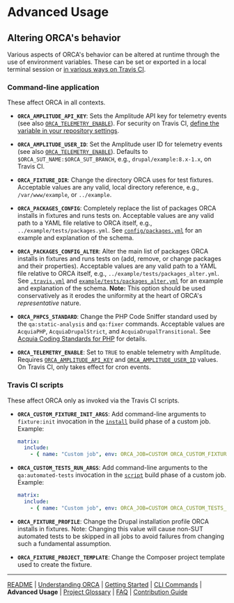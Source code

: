 # Advanced Usage

## Altering ORCA's behavior

Various aspects of ORCA's behavior can be altered at runtime through the use of environment variables. These can be set or exported in a local terminal session or [in various ways on Travis CI](https://docs.travis-ci.com/user/environment-variables/).

### Command-line application

These affect ORCA in all contexts.

* <a name="ORCA_AMPLITUDE_API_KEY"></a>**`ORCA_AMPLITUDE_API_KEY`**: Sets the Amplitude API key for telemetry events (see also [`ORCA_TELEMETRY_ENABLE`](#ORCA_TELEMETRY_ENABLE)). For security on Travis CI, [define the variable in your repository settings](https://docs.travis-ci.com/user/environment-variables/#defining-variables-in-repository-settings).

* <a name="ORCA_AMPLITUDE_USER_ID"></a>**`ORCA_AMPLITUDE_USER_ID`**: Set the Amplitude user ID for telemetry events (see also [`ORCA_TELEMETRY_ENABLE`](#ORCA_TELEMETRY_ENABLE)). Defaults to `$ORCA_SUT_NAME:$ORCA_SUT_BRANCH`, e.g., `drupal/example:8.x-1.x`, on Travis CI.

* <a name="ORCA_FIXTURE_DIR"></a>**`ORCA_FIXTURE_DIR`**: Change the directory ORCA uses for test fixtures. Acceptable values are any valid, local directory reference, e.g., `/var/www/example`, or `../example`.

* <a name="ORCA_PACKAGES_CONFIG"></a>**`ORCA_PACKAGES_CONFIG`**: Completely replace the list of packages ORCA installs in fixtures and runs tests on. Acceptable values are any valid path to a YAML file relative to ORCA itself, e.g., `../example/tests/packages.yml`. See [`config/packages.yml`](../config/packages.yml) for an example and explanation of the schema.

* <a name="ORCA_PACKAGES_CONFIG_ALTER"></a>**`ORCA_PACKAGES_CONFIG_ALTER`**: Alter the main list of packages ORCA installs in fixtures and runs tests on (add, remove, or change packages and their properties). Acceptable values are any valid path to a YAML file relative to ORCA itself, e.g., `../example/tests/packages_alter.yml`. See [`.travis.yml`](../.travis.yml) and [`example/tests/packages_alter.yml`](../example/tests/packages_alter.yml) for an example and explanation of the schema. **Note:** This option should be used conservatively as it erodes the uniformity at the heart of ORCA's _representative_ nature.

* <a name="ORCA_PHPCS_STANDARD"></a>**`ORCA_PHPCS_STANDARD`**: Change the PHP Code Sniffer standard used by the `qa:static-analysis` and `qa:fixer` commands. Acceptable values are `AcquiaPHP`, `AcquiaDrupalStrict`, and `AcquiaDrupalTransitional`. See [Acquia Coding Standards for PHP](https://packagist.org/packages/acquia/coding-standards) for details.

* <a name="ORCA_TELEMETRY_ENABLE"></a>**`ORCA_TELEMETRY_ENABLE`**: Set to `TRUE` to enable telemetry with Amplitude. Requires [`ORCA_AMPLITUDE_API_KEY`](#ORCA_AMPLITUDE_API_KEY) and [`ORCA_AMPLITUDE_USER_ID`](#ORCA_AMPLITUDE_USER_ID) values. On Travis CI, only takes effect for cron events.

### Travis CI scripts

These affect ORCA only as invoked via the Travis CI scripts.

* <a name="ORCA_CUSTOM_FIXTURE_INIT_ARGS"></a>**`ORCA_CUSTOM_FIXTURE_INIT_ARGS`**: Add command-line arguments to `fixture:init` invocation in the [`install`](../bin/travis/install.sh) build phase of a custom job. Example:

    ```yaml
    matrix:
      include:
        - { name: "Custom job", env: ORCA_JOB=CUSTOM ORCA_CUSTOM_FIXTURE_INIT_ARGS="--profile=lightning" }
    ```

* <a name="ORCA_CUSTOM_TESTS_RUN_ARGS"></a>**`ORCA_CUSTOM_TESTS_RUN_ARGS`**: Add command-line arguments to the `qa:automated-tests` invocation in the [`script`](../bin/travis/script.sh) build phase of a custom job. Example:

    ```yaml
    matrix:
      include:
        - { name: "Custom job", env: ORCA_JOB=CUSTOM ORCA_CUSTOM_TESTS_RUN_ARGS="--sut-only" }
    ```

* <a name="ORCA_FIXTURE_PROFILE"></a>**`ORCA_FIXTURE_PROFILE`**: Change the Drupal installation profile ORCA installs in fixtures. Note: Changing this value will cause non-SUT automated tests to be skipped in all jobs to avoid failures from changing such a fundamental assumption.

* <a name="ORCA_FIXTURE_PROJECT_TEMPLATE"></a>**`ORCA_FIXTURE_PROJECT_TEMPLATE`**: Change the Composer project template used to create the fixture.

---

[README](README.md)
| [Understanding ORCA](understanding-orca.md)
| [Getting Started](getting-started.md)
| [CLI Commands](commands.md)
| **Advanced Usage**
| [Project Glossary](glossary.md)
| [FAQ](faq.md)
| [Contribution Guide](CONTRIBUTING.md)
